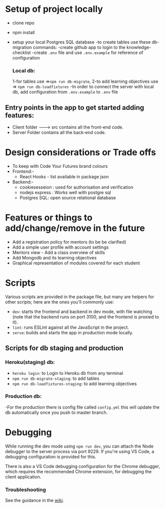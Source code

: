 # Setup of project locally

- clone repo
- npm install
- setup your local Postgres SQL database
  -to create tables use these db-migration commands:
  -create github app to login to the knowledge-checklist
  -create `.env` file and use `.env.example` for reference of configuration

  ### Local db:

  1-for tables use =>`npm run db-migrate`,
  2-to add learning objectives use => `npm run db-loadfixtures`
  -In order to connect the server with local db, add configuration from `.env.example` to `.env` file

## Entry points in the app to get started adding features:

- Client folder ---> src contains all the front-end code.
- Server Folder contains all the back-end code.

# Design considerations or Trade offs

- To keep with Code Your Futures brand colours
- Frontend:-
  - React Hooks - list available in package json
- Backend:-
  - cookiesesseion : used for authorisation and verification
  - nodejs express : Works well with postgre sql
  - Postgres SQL: open source relational database

# Features or things to add/change/remove in the future

- Add a registration policy for mentors (to be be clarified)
- Add a simple user profile with account settings
- Mentors view - Add a class overview of skills
- Add Mongodb and its learning objectives
- Graphical representation of modules covered for each student

# Scripts

Various scripts are provided in the package file, but many are helpers for other scripts; here are the ones you'll
commonly use:

- `dev`: starts the frontend and backend in dev mode, with file watching (note that the backend runs on port 3100, and
  the frontend is proxied to it).
- `lint`: runs ESLint against all the JavaScript in the project.
- `serve`: builds and starts the app in production mode locally.

## Scripts for db staging and production

### Heroku(staging) db:

- `heroku login`: to Login to Heroku db from any terminal
- `npm run db-migrate-staging`: to add tables
- `npm run db-loadfixtures-staging`: to add learning objectives

### Production db:

-For the production there is config file called `config.yml` this will update the db automatically once you push to master branch.

# Debugging

While running the dev mode using `npm run dev`, you can attach the Node debugger to the server process via port 9229.
If you're using VS Code, a debugging configuration is provided for this.

There is also a VS Code debugging configuration for the Chrome debugger, which requires the recommended Chrome
extension, for debugging the client application.

### Troubleshooting

See the guidance in the [wiki].

[babel]: https://babeljs.io/
[cloud foundry]: https://www.cloudfoundry.org/
[collaborators]: https://help.github.com/en/articles/inviting-collaborators-to-a-personal-repository
[docker]: https://www.docker.com
[eslint]: https://eslint.org/
[express]: https://expressjs.com/
[express router]: https://expressjs.com/en/guide/routing.html#express-router
[heroku]: https://www.heroku.com/
[heroku postgres]: https://www.heroku.com/postgres
[node]: https://nodejs.org/en/
[pull request]: https://help.github.com/en/articles/about-pull-requests
[react]: https://reactjs.org/
[webpack]: https://webpack.js.org/
[wiki]: https://github.com/textbook/starter-kit/wiki
